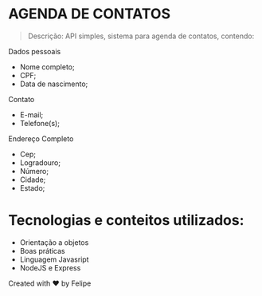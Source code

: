 # AGENDA DE CONTATOS
> Descrição: API simples, sistema para agenda de contatos, contendo:

Dados pessoais
 - Nome completo;
 - CPF;
 - Data de nascimento;

Contato
 - E-mail;
 - Telefone(s);

Endereço Completo
 - Cep;
 - Logradouro;
 - Número;
 - Cidade;
 - Estado;

# Tecnologias e conteitos utilizados:
- Orientação a objetos
- Boas práticas
- Linguagem Javasript
- NodeJS e Express

Created with ❤ by Felipe